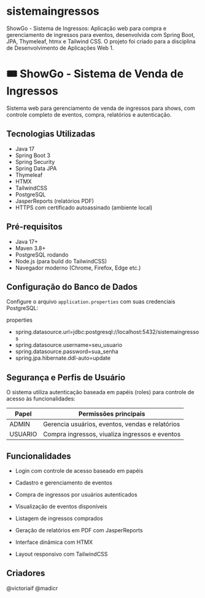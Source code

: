 # sistemaingressos

ShowGo - Sistema de Ingressos: Aplicação web para compra e gerenciamento de ingressos para eventos, desenvolvida com Spring Boot, JPA, Thymeleaf, htmx e Tailwind CSS. O projeto foi criado para a disciplina de Desenvolvimento de Aplicações Web 1.
# 🎟️ ShowGo - Sistema de Venda de Ingressos

Sistema web para gerenciamento de venda de ingressos para shows, com controle completo de eventos, compra, relatórios e autenticação.

## Tecnologias Utilizadas

- Java 17  
- Spring Boot 3  
- Spring Security  
- Spring Data JPA  
- Thymeleaf  
- HTMX  
- TailwindCSS  
- PostgreSQL  
- JasperReports (relatórios PDF)  
- HTTPS com certificado autoassinado (ambiente local)  

## Pré-requisitos

- Java 17+  
- Maven 3.8+  
- PostgreSQL rodando  
- Node.js (para build do TailwindCSS)  
- Navegador moderno (Chrome, Firefox, Edge etc.)  

## Configuração do Banco de Dados

Configure o arquivo `application.properties` com suas credenciais PostgreSQL:

properties
- spring.datasource.url=jdbc:postgresql://localhost:5432/sistemaingressos
- spring.datasource.username=seu_usuario
- spring.datasource.password=sua_senha
- spring.jpa.hibernate.ddl-auto=update

## Segurança e Perfis de Usuário

O sistema utiliza autenticação baseada em papéis (roles) para controle de acesso às funcionalidades:

| Papel    | Permissões principais                           |
| -------- | ---------------------------------------------- |
| ADMIN   | Gerencia usuários, eventos, vendas e relatórios |
| USUARIO | Compra ingressos, viualiza ingressos e eventos |

## Funcionalidades
- Login com controle de acesso baseado em papéis

- Cadastro e gerenciamento de eventos

- Compra de ingressos por usuários autenticados

- Visualização de eventos disponíveis

- Listagem de ingressos comprados

- Geração de relatórios em PDF com JasperReports

- Interface dinâmica com HTMX

- Layout responsivo com TailwindCSS

## Criadores
@victoriaif @madicr


